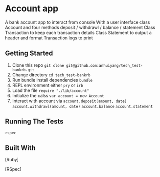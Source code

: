 # Account app
A bank account app to interact from console
With a user interface class Account and four methods deposit / withdrawl / balance / statement
Class Transaction to keep each transaction details
Class Statement to output a header and format Transaction logs to print
## Getting Started
1. Clone this repo `git clone git@github.com:anhuiyang/tech_test-bankrb.git`
2. Change directory  `cd tech_test-bankrb`
3. Run bundle install dependencies `bundle`
4. REPL environment either `pry` or `irb`
5. Load the file `require "./lib/account"`
5. Initialize the calss `var account = new Account`
6. Interact with account via `account.deposit(amount, date)` `account.withdrawl(amount, date)` `account.balance` `account.statement`

## Running The Tests
`rspec`

## Built With
[Ruby]

[RSpec]
